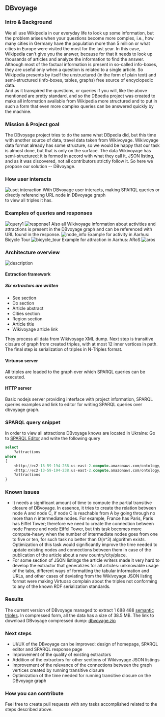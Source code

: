 ## DBvoyage

### Intro & Background
We all use Wikipedia in our everyday life to look up some information, but the problem 
arises when your questions become more complex, i.e., how many cities in Germany have 
the population more than 5 million or what cities in Europe were visited the most for the 
last year. In this case, Wikipedia can't give you the answer, because for that it 
needs to look up thousands of articles and analyze the information to find the answer.
Although most of the factual information is present in so-called info-boxes, they are useful
only when a question is related to a single article. So Wikipedia presents by itself the unstructured
(in the form of plain text) and semi-structured (info-boxes, tables, graphs) free source of encyclopedic data.  
And as it transpired the questions, or queries if you will, like the above mentioned are
pretty standard, and so the DBpedia project was created to make all information available from
Wikipedia more structured and to put in such a form that even more complex queries can
be answered quickly by the machine.  
### Mission & Project goal
The DBvoyage project tries to do the same what DBpedia did, but this time with
another source of data, travel data taken from Wikivoyage. Wikivoyage data format already
has some structure, so we would be happy that our task is almost done, but that is only on
the surface. The data Wikivoyage has semi-structured; it is formed in accord with
what they call it, JSON listing, and as it was discovered, not all contributors strictly follow it.
So here we propose our solution -- DBvoyage.

### How user interacts
![uset interaction](/images/interact.png)
With DBvoyage user interacts,
making SPARQL queries or directly referencing URL node in DBvoyage graph  
to view all triples it has.

### Examples of queries and responses 
![query1](/images/query1.png)
![response1](/images/response1.png)
Also all Wikivoyage information about activities and attractions is present in the DBvoyage graph and can be referenced with URL found in the response.
![node_info](/images/url_node.png)
Example for activity in Aarhus: Bicycle Tour
![bicycle_tour](/images/aarhus_bicycle.png)
Example for attraction in Aarhus: ARoS
![aros](/images/aros.png)

### Architecture overview
![description](/images/desc.png)

#### Extraction framework
##### Six extractors are written
* See section
* Do section
* Article abstract
* Cities section
* Region section
* Article title
* Wikivoyage article link  

They process all data from Wikivoyage XML dump. Next step is transitive closure of
graph from created triples, with at most 12 inner vertices in path. The final step
is serialization of triples in N-Triples format.
#### Virtuoso server
All triples are loaded to the graph over which SPARQL queries can be executed.
#### HTTP server
Basic nodejs server providing interface with project information, SPARQL queries
examples and link to editor for writing SPARQL queries over dbvoyage graph.  
### SPARQL query snippet
In order to view all attractions DBvoyage knows are located in Ukraine:
Go to  [SPARQL Editor](http://ec2-52-15-243-121.us-east-2.compute.amazonaws.com/sparql)
and write the following query
```sql
select
    ?attractions
where
{
    <http://ec2-13-59-194-238.us-east-2.compute.amazonaws.com/ontology/article/Ukraine>
    <http://ec2-13-59-194-238.us-east-2.compute.amazonaws.com/ontology/property/hasAttraction>
    ?attractions
}
```

### Known issues
* It needs a significant amount of time to compute the partial transitive closure of DBvoyage. In essence, it tries to create the relation between node A and node C, if node C is reachable from A by going through no more than n intermediate nodes. For example, France has Paris, Paris has Eiffel Tower; therefore we need to create the connection between node France and node Eiffel Tower, but this task becomes more compute-heavy when the number of intermediate nodes goes from one to five or ten, for such task no better than O(n^3) algorithm exists. 
  Optimization of this task would significantly improve the time needed to update existing nodes and connections between them in case of the publication of the article about a new country/city/place.
* For some section of JSON listings the article writers made it very hard to develop the extractor that generalizes for all articles: 
  unknowable usage of the tabs, different ways of formatting the tabular information and URLs, and other cases of deviating from the Wikivoyage JSON listing format were making Virtuoso complain about the triples not conforming to any of the known RDF serialization standards. 
   
### Results
The current version of DBvoyage managed to extract
1 688 488 [semantic triples](https://en.wikipedia.org/wiki/Semantic_triple). 
In compressed form, all the data has a size of 38.5 MB.
The link to download DBvoyage compressed dump: [dbvoyage.zip](https://drive.google.com/uc?export=download&id=167jzm3NpXkNxOIAxloy8goYDmes5knIh)



### Next steps
* UI/UX of the DBvoyage can be improved: design of homepage, SPARQL editor and SPARQL response page
* Improvement of the quality of existing extractors
* Addition of the extractors for other sections of Wikivoyage JSON listings
* Improvement of the relevance of the connections between the graph vertices created by running transitive closure
* Optimization of the time needed for running transitive closure on the DBvoyage graph

### How you can contribute
Feel free to create pull requests with any tasks accomplished related to the steps described above.  
